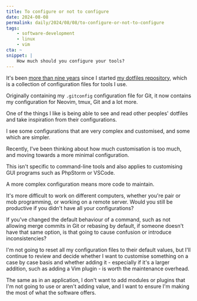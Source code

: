```yaml
---
title: To configure or not to configure
date: 2024-08-08
permalink: daily/2024/08/08/to-configure-or-not-to-configure
tags:
    - software-development
    - linux
    - vim
cta: ~
snippet: |
    How much should you configure your tools?
---
```


It's been [more than nine years][0] since I started [my dotfiles repository][1], which is a collection of configuration files for tools I use.

Originally containing my `.gitconfig` configuration file for Git, it now contains my configuration for Neovim, tmux, Git and a lot more.

One of the things I like is being able to see and read other peoples' dotfiles and take inspiration from their configurations.

I see some configurations that are very complex and customised, and some which are simpler.

Recently, I've been thinking about how much customisation is too much, and moving towards a more minimal configuration.

This isn't specific to command-line tools and also applies to customising GUI programs such as PhpStorm or VSCode.

A more complex configuration means more code to maintain.

It's more difficult to work on different computers, whether you're pair or mob programming, or working on a remote server. Would you still be productive if you didn't have all your configurations?

If you've changed the default behaviour of a command, such as not allowing merge commits in Git or rebasing by default, if someone doesn't have that same option, is that going to cause confusion or introduce inconsistencies?

I'm not going to reset all my configuration files to their default values, but I'll continue to review and decide whether I want to customise something on a case by case basis and whether adding it - especially if it's a larger addition, such as adding a Vim plugin - is worth the maintenance overhead.

The same as in an application, I don't want to add modules or plugins that I'm not going to use or aren't adding value, and I want to ensure I'm making the most of what the software offers.

[0]: {{site.url}}/daily/2023/08/08/8-years-of-dotfiles
[1]: https://github.com/opdavies/dotfiles.nix
